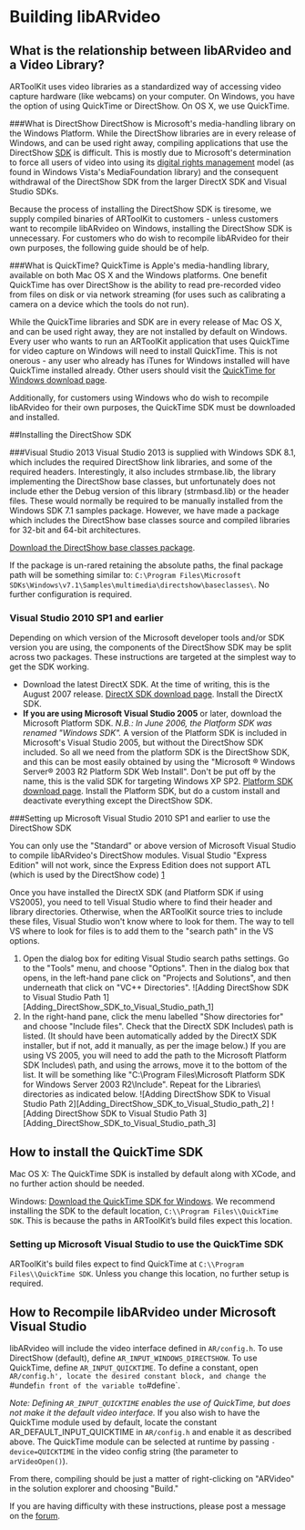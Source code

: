 # Building libARvideo
 
## What is the relationship between libARvideo and a Video Library?
ARToolKit uses video libraries as a standardized way of accessing video capture hardware (like webcams) on your computer. On Windows, you have the option of using QuickTime or DirectShow. On OS X, we use QuickTime.

###What is DirectShow
DirectShow is Microsoft's media-handling library on the Windows Platform. While the DirectShow libraries are in every release of Windows, and can be used right away, compiling applications that use the DirectShow [SDK][1a] is difficult. This is mostly due to Microsoft's determination to force all users of video into using its [digital rights management][2a] model (as found in Windows Vista's MediaFoundation library) and the consequent withdrawal of the DirectShow SDK from the larger DirectX SDK and Visual Studio SDKs.

Because the process of installing the DirectShow SDK is tiresome, we supply compiled binaries of ARToolKit to customers - unless customers want to recompile libARvideo on Windows, installing the DirectShow SDK is unnecessary. For customers who do wish to recompile libARvideo for their own purposes, the following guide should be of help.

###What is QuickTime?
QuickTime is Apple's media-handling library, available on both Mac OS X and the Windows platforms. One benefit QuickTime has over DirectShow is the ability to read pre-recorded video from files on disk or via network streaming (for uses such as calibrating a camera on a device which the tools do not run).

While the QuickTime libraries and SDK are in every release of Mac OS X, and can be used right away, they are not installed by default on Windows. Every user who wants to run an ARToolKit application that uses QuickTime for video capture on Windows will need to install QuickTime. This is not onerous - any user who already has iTunes for Windows installed will have QuickTime installed already. Other users should visit the [QuickTime for Windows download page][1].

Additionally, for customers using Windows who do wish to recompile libARvideo for their own purposes, the QuickTime SDK must be downloaded and installed.

##Installing the DirectShow SDK

###Visual Studio 2013
Visual Studio 2013 is supplied with Windows SDK 8.1, which includes the required DirectShow link libraries, and some of the required headers. Interestingly, it also includes strmbase.lib, the library implementing the DirectShow base classes, but unfortunately does not include ether the Debug version of this library (strmbasd.lib) or the header files. These would normally be required to be manually installed from the Windows SDK 7.1 samples package. However, we have made a package which includes the DirectShow base classes source and compiled libraries for 32-bit and 64-bit architectures.

[Download the DirectShow base classes package][3a].

If the package is un-rared retaining the absolute paths, the final package path will be something similar to: `C:\Program Files\Microsoft SDKs\Windows\v7.1\Samples\multimedia\directshow\baseclasses\`. No further configuration is required.

### Visual Studio 2010 SP1 and earlier

Depending on which version of the Microsoft developer tools and/or SDK version you are using, the components of the DirectShow SDK may be split across two packages. These instructions are targeted at the simplest way to get the SDK working.

-   Download the latest DirectX SDK. At the time of writing, this is the August 2007 release. [DirectX SDK download page][4a]. Install the DirectX SDK.
-   **If you are using Microsoft Visual Studio 2005** or later, download the Microsoft Platform SDK. *N.B.: In June 2006, the Platform SDK was renamed "Windows SDK".* A version of the Platform SDK is included in Microsoft's Visual Studio 2005, but without the DirectShow SDK included. So all we need from the platform SDK is the DirectShow SDK, and this can be most easily obtained by using the "Microsoft ® Windows Server® 2003 R2 Platform SDK Web Install". Don't be put off by the name, this is the valid SDK for targeting Windows XP SP2. [Platform SDK download page][5a]. Install the Platform SDK, but do a custom install and deactivate everything except the DirectShow SDK.

###Setting up Microsoft Visual Studio 2010 SP1 and earlier to use the DirectShow SDK

You can only use the "Standard" or above version of Microsoft Visual Studio to compile libARvideo's DirectShow modules. Visual Studio "Express Edition" will not work, since the Express Edition does not support ATL (which is used by the DirectShow code) [1][6a]

Once you have installed the DirectX SDK (and Platform SDK if using VS2005), you need to tell Visual Studio where to find their header and library directories. Otherwise, when the ARToolKit source tries to include these files, Visual Studio won't know where to look for them. The way to tell VS where to look for files is to add them to the "search path" in the VS options.

1.  Open the dialog box for editing Visual Studio search paths settings. Go to the "Tools" menu, and choose "Options". Then in the dialog box that opens, in the left-hand pane click on "Projects and Solutions", and then underneath that click on "VC++ Directories". ![Adding DirectShow SDK to Visual Studio Path 1][Adding_DirectShow_SDK_to_Visual_Studio_path_1]
2.  In the right-hand pane, click the menu labelled "Show directories for" and choose "Include files". Check that the DirectX SDK Includes\\ path is listed. (It should have been automatically added by the DirectX SDK installer, but if not, add it manually, as per the image below.) If you are using VS 2005, you will need to add the path to the Microsoft Platform SDK Includes\\ path, and using the arrows, move it to the bottom of the list. It will be something like "C:\\Program Files\\Microsoft Platform SDK for Windows Server 2003 R2\\Include". Repeat for the Libraries\\ directories as indicated below. ![Adding DirectShow SDK to Visual Studio Path 2][Adding_DirectShow_SDK_to_Visual_Studio_path_2] ![Adding DirectShow SDK to Visual Studio Path 3][Adding_DirectShow_SDK_to_Visual_Studio_path_3]

## How to install the QuickTime SDK

Mac OS X: The QuickTime SDK is installed by default along with XCode, and no further action should be needed.

Windows: [Download the QuickTime SDK for Windows][2]. We recommend installing the SDK to the default location, `C:\\Program Files\\QuickTime SDK`. This is because the paths in ARToolKit’s build files expect this location.

### Setting up Microsoft Visual Studio to use the QuickTime SDK

ARToolKit's build files expect to find QuickTime at `C:\\Program Files\\QuickTime SDK`. Unless you change this location, no further setup is required.

## How to Recompile libARvideo under Microsoft Visual Studio
libARvideo will include the video interface defined in `AR/config.h`. To use DirectShow (default), define `AR_INPUT_WINDOWS_DIRECTSHOW`. To use QuickTime, define `AR_INPUT_QUICKTIME`. To define a constant, open `AR/config.h', locate the desired constant block, and change the `\#undef` in front of the variable to `\#define`.

*Note: Defining `AR_INPUT_QUICKTIME` enables the use of QuickTime, but does not make it the default video interface.* If you also wish to have the QuickTime module used by default, locate the constant AR_DEFAULT_INPUT_QUICKTIME in `AR/config.h` and enable it as described above. The QuickTime module can be selected at runtime by passing `-device=QUICKTIME` in the video config string (the parameter to `arVideoOpen()`). 

From there, compiling should be just a matter of right-clicking on "ARVideo" in the solution explorer and choosing "Build."

If you are having difficulty with these instructions, please post a message on the [forum][3].

[1]: http://www.apple.com/quicktime/download/       "Download QuickTime For Windows"
[2]: http://developer.apple.com/quicktime/download/ "Download QuickTime SDK For Windows"
[3]: http://www.artoolworks.com/support/forum       "ARToolworks Forum"
[1a]: http://en.wikipedia.org/wiki/Software_development_kit      "Software Development Kit on Wikipedia"
[2a]: http://en.wikipedia.org/wiki/Digital_rights_management     "Digital Rights Management on Wikipedia"
[3a]: http://www.artoolworks.com/support/attachments/Microsoft%20DirectShow%20Base%20Classes%20(from%20Windows%20SDK%20v7.1%20samples).rar
[4a]: http://msdn.microsoft.com/en-us/xna/aa937788.aspx
[5a]: http://www.microsoft.com/downloads/details.aspx?FamilyID=0baf2b35-c656-4969-ace8-e4c0c0716adb&DisplayLang=en
[6a]: http://www.microsoft.com/express/support/support-faq.aspx
[Adding_DirectShow_SDK_to_Visual_Studio_path_1.png]: Adding_DirectShow_SDK_to_Visual_Studio_path_1.png
[Adding_DirectShow_SDK_to_Visual_Studio_path_2.png]: Adding_DirectShow_SDK_to_Visual_Studio_path_2.png
[Adding_DirectShow_SDK_to_Visual_Studio_path_3.png]: Adding_DirectShow_SDK_to_Visual_Studio_path_3.png